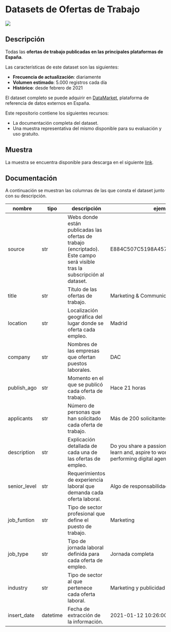 # Datasets de Ofertas de Trabajo

<a href="https://datamarket.es">
  <img src="https://datamarket.es/static/core/img/banners/ofertas-de-trabajo-banner.png">
</a>

## Descripción

Todas las __ofertas de trabajo publicadas en las principales plataformas de España__.

Las características de este dataset son las siguientes:

* __Frecuencia de actualización__: diariamente
* __Volumen estimado__: 5.000 registros cada día
* __Histórico__: desde febrero de 2021

El dataset completo se puede adquirir en [DataMarket](https://datamarket.es/#ofertas-de-trabajo-dataset), plataforma de referencia de datos externos en España. 

Este repositorio contiene los siguientes recursos:

* La documentación completa del dataset.
* Una muestra representativa del mismo disponible para su evaluación y uso gratuito.

## Muestra

La muestra se encuentra disponible para descarga en el siguiente [link](https://github.com/Data-Market/ofertas-de-trabajo/blob/main/ofertas-de-trabajo-sample.csv).

## Documentación
A continuación se muestran las columnas de las que consta el dataset junto con su descripción.

| nombre       | tipo     | descripción                                                                                                               | ejemplo                                                                                                                        |
|--------------|----------|---------------------------------------------------------------------------------------------------------------------------|--------------------------------------------------------------------------------------------------------------------------------|
| source       | str      | Webs donde están publicadas las ofertas de trabajo (encriptado). Este campo será visible tras la subscripción al dataset. | E884C507C5198A4578A84498F7A323E2                                                                                               |
| title        | str      | Título de las ofertas de trabajo.                                                                                         | Marketing & Communications Assistant                                                                                           |
| location     | str      | Localización geográfica del lugar donde se oferta cada empleo.                                                            | Madrid                                                                                                                         |
| company      | str      | Nombres de las empresas que ofertan puestos laborales.                                                                    | DAC                                                                                                                            |
| publish_ago  | str      | Momento en el que se publicó cada oferta de trabajo.                                                                      | Hace 21 horas                                                                                                                  |
| applicants   | str      | Número de personas que han solicitado cada oferta de trabajo.                                                             | Más de 200 solicitantes                                                                                                        |
| description  | str      | Explicación detallada de cada una de las ofertas de empleo.                                                               | Do you share a passion for digital, love to learn and, aspire to work for a growing, top performing digital agency? Founded in |
| senior_level | str      | Requerimientos de experiencia laboral que demanda cada oferta laboral.                                                    | Algo de responsabilidad                                                                                                        |
| job_funtion  | str      | Tipo de sector profesional que define el puesto de trabajo.                                                               | Marketing                                                                                                                      |
| job_type     | str      | Tipo de jornada laboral definida para cada oferta de empleo.                                                              | Jornada completa                                                                                                               |
| industry     | str      | Tipo de sector al que pertenece cada oferta laboral.                                                                      | Marketing y publicidad                                                                                                         |
| insert_date  | datetime | Fecha de extracción de la información.                                                                                    | 2021-01-12 10:26:00                                                                                                            |
